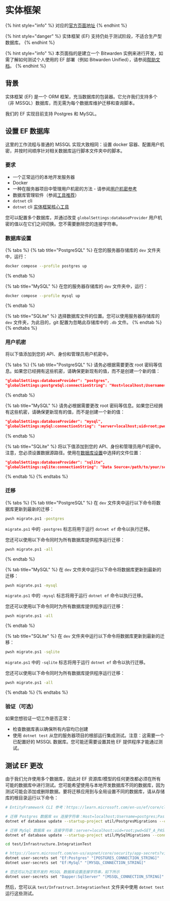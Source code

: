 # 实体框架

{% hint style="info" %}
对应的[官方页面地址](https://contributing.bitwarden.com/getting-started/server/ef/)
{% endhint %}

{% hint style="danger" %}
实体框架 (EF) 支持仍处于测试阶段，不适合生产型数据库。
{% endhint %}

{% hint style="info" %}
本页面指的是建立一个 Bitwarden 实例来进行开发，如需了解如何测试个人使用的 EF 部署（例如 Bitwarden Unified），请参阅[帮助文档](https://help.ppgg.in/self-hosting/install-and-deploy-guides/install-and-deploy-unified-beta)。
{% endhint %}

## 背景 <a href="#background" id="background"></a>

实体框架 (EF) 是一个 ORM 框架，充当数据库的包装器。它允许我们支持多个（非 MSSQL）数据库，而无需为每个数据库维护迁移和查询脚本。

我们的 EF 实现目前支持 Postgres 和 MySQL。

## 设置 EF 数据库 <a href="#setting-up-ef-databases" id="setting-up-ef-databases"></a>

这里的工作流程与普通的 MSSQL 实现大致相同：设置 docker 容器、配置用户机密，并按时间顺序针对相关数据库运行脚本文件夹中的脚本。

### 要求 <a href="#requirements" id="requirements"></a>

* 一个正常运行的本地开发服务器
* Docker
* 一种在服务器项目中管理用户机密的方法 - 请参阅[用户机密参考](../user-secrets.md)
* 数据库管理软件（参阅[工具推荐](../../tools.md)）
* `dotnet` cli
* `dotnet` cli [实体框架核心工具](https://learn.microsoft.com/zh-cn/ef/core/cli/dotnet)

您可以配置多个数据库，并通过改变 `globalSettings:databaseProvider` 用户机密的值以在它们之间切换。您不需要删除您的连接字符串。

### 数据库设置 <a href="#database-setup" id="database-setup"></a>

{% tabs %}
{% tab title="PostgreSQL" %}
在您的服务器存储库的 `dev` 文件夹中，运行：

```bash
docker compose --profile postgres up
```
{% endtab %}

{% tab title="MySQL" %}
在您的服务器存储库的 `dev` 文件夹中，运行：

```bash
docker compose --profile mysql up
```
{% endtab %}

{% tab title="SQLite" %}
选择数据库文件的位置。您可以使用服务器存储库的 `dev` 文件夹，为此目的，git 配置为忽略此存储库中的 `.db` 文件。
{% endtab %}
{% endtabs %}

### 用户机密 <a href="#user-secrets" id="user-secrets"></a>

将以下值添加到您的 API、身份和管理员用户机密中。

{% tabs %}
{% tab title="PostgreSQL" %}
请务必根据需要更改 root 密码等信息。如果您已经拥有这些机密，请确保更新现有的值，而不是创建一个新的值：

```json
"globalSettings:databaseProvider": "postgres",
"globalSettings:postgreSql:connectionString": "Host=localhost;Username=postgres;Password=example;Database=vault_dev;Include Error Detail=true",
```
{% endtab %}

{% tab title="MySQL" %}
请务必根据需要更改 root 密码等信息。如果您已经拥有这些机密，请确保更新现有的值，而不是创建一个新的值：

```json
"globalSettings:databaseProvider": "mysql",
"globalSettings:mySql:connectionString": "server=localhost;uid=root;pwd=example;database=vault_dev",
```
{% endtab %}

{% tab title="SQLite" %}
将以下值添加到您的 API、身份和管理员用户机密中。注意，您必须设置数据源路径。使用在[数据库设置](./#database-setup)中选择的文件位置：

```json
"globalSettings:databaseProvider": "sqlite",
"globalSettings:sqlite:connectionString": "Data Source=/path/to/your/server/repo/dev/db/bitwarden.db",
```
{% endtab %}
{% endtabs %}

### 迁移 <a href="#migrations" id="migrations"></a>

{% tabs %}
{% tab title="PostgreSQL" %}
在 `dev` 文件夹中运行以下命令将数据库更新到最新的迁移：

```bash
pwsh migrate.ps1 -postgres
```

`migrate.ps1` 中的 `-postgres` 标志将用于运行 `dotnet ef` 命令以执行迁移。

您还可以使用以下命令同时为所有数据库提供程序运行迁移：

```bash
pwsh migrate.ps1 -all
```
{% endtab %}

{% tab title="MySQL" %}
在 `dev` 文件夹中运行以下命令将数据库更新到最新的迁移：

```bash
pwsh migrate.ps1 -mysql
```

`migrate.ps1` 中的 `-mysql` 标志将用于运行 `dotnet ef` 命令以执行迁移。

您还可以使用以下命令同时为所有数据库提供程序运行迁移：

```bash
pwsh migrate.ps1 -all
```
{% endtab %}

{% tab title="SQLite" %}
在 `dev` 文件夹中运行以下命令将数据库更新到最新的迁移：

```bash
pwsh migrate.ps1 -sqlite
```

`migrate.ps1` 中的 `-sqlite` 标志将用于运行 `dotnet ef` 命令以执行迁移。

您还可以使用以下命令同时为所有数据库提供程序运行迁移：

```bash
pwsh migrate.ps1 -all
```
{% endtab %}
{% endtabs %}

### 验证（可选） <a href="#optional-verify" id="optional-verify"></a>

如果您想验证一切工作是否正常：

* 检查数据库表以确保所有内容均已创建
* 使用 `dotnet test` 从您的服务器项目的根部运行集成测试。注意：这需要一个已配置好的 MSSQL 数据库。您可能还需要设置其他 EF 提供程序才能通过测试。

## 测试 EF 更改 <a href="#testing-ef-changes" id="testing-ef-changes"></a>

由于我们允许使用多个数据库，因此对 EF 资源库/模型的任何更改都必须在所有可能的数据库中进行测试。您可能希望使用与本地开发数据库不同的数据库，因为测试可能会添加或删除数据。要将迁移应用到与全局设置不同的数据库，请从存储库的根目录运行以下命令：

```bash
# EntityFramework CLI 参考：https://learn.microsoft.com/en-us/ef/core/cli/dotnet

# 迁移 Postgres 数据库 ex 连接字符串：Host=localhost;Username=postgres;Password=SET_A_PASSWORD_HERE_123;Database=vault_dev_test
dotnet ef database update --startup-project util/PostgresMigrations --connection "[POSTGRES_CONNECTION_STRING]"

# 迁移 MySql 数据库 ex 连接字符串：server=localhost;uid=root;pwd=SET_A_PASSWORD_HERE_123;database=vault_dev_test
dotnet ef database update --startup-project util/MySqlMigrations --connection "[MYSQL_CONNECTION_STRING]"

cd test/Infrastructure.IntegrationTest

# https://learn.microsoft.com/en-us/aspnet/core/security/app-secrets?view=aspnetcore-6.0&tabs=windows#secret-manager
dotnet user-secrets set "Ef:Postgres" "[POSTGRES_CONNECTION_STRING]"
dotnet user-secrets set "Ef:MySql" "[MYSQL_CONNECTION_STRING]"

# 您还可以为正常开发的 MSSQL 数据库设置连接字符串，如下所示
dotnet user-secrets set "Dapper:SqlServer" "[MSSQL_CONNECTION_STRING]"
```

然后，您可以从 `test/Infrastruct.IntegrationTest` 文件夹中使用 `dotnet test` 运行这些测试。
